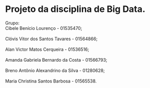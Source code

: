 # Projeto da disciplina de Big Data.

Grupo: 
<br>Cibele Benício Lourenço - 01535470; <br/>
<br>Clóvis Vitor dos Santos Tavares - 01564866; <br/>
<br>Alan Victor Matos Cerqueira - 01536516;<br/>
<br>Amanda Gabriela Bernardo da Costa - 01566793; <br/>
<br>Breno Antônio Alexandrino da Silva - 01280628; <br/>
<br>Maria Christina Santos Barbosa - 01565538.<br/>



